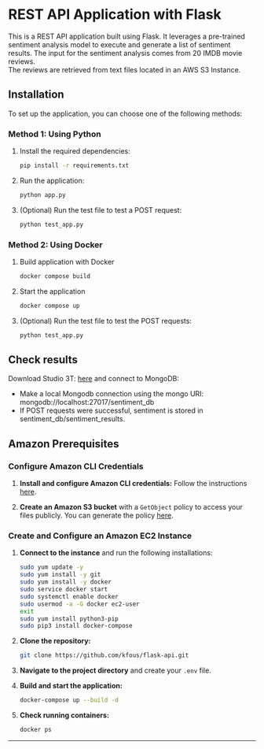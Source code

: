 # REST API Application with Flask

This is a REST API application built using Flask. It leverages a pre-trained sentiment analysis model to execute and generate a list of sentiment results.
The input for the sentiment analysis comes from 20 IMDB movie reviews.\
The reviews are retrieved from text files located in an AWS S3 Instance.

## Installation

To set up the application, you can choose one of the following methods:

### Method 1: Using Python

1. Install the required dependencies:
   ```bash
   pip install -r requirements.txt
2. Run the application:
    ```bash
    python app.py
3. (Optional) Run the test file to test a POST request:
    ```bash
    python test_app.py

### Method 2: Using Docker
1. Build application with Docker
    ```bash
    docker compose build

2. Start the application
    ```bash
    docker compose up
3. (Optional) Run the test file to test the POST requests:
    ```bash
    python test_app.py

## Check results
Download Studio 3T: [here](https://studio3t.com) and connect to MongoDB:
- Make a local Mongodb connection using the mongo URI: mongodb://localhost:27017/sentiment_db
- If POST requests were successful, sentiment is stored in sentiment_db/sentiment_results.

## Amazon Prerequisites

### Configure Amazon CLI Credentials

1. **Install and configure Amazon CLI credentials:** Follow the instructions [here](https://docs.aws.amazon.com/cli/latest/userguide/getting-started-install.html).

2. **Create an Amazon S3 bucket** with a `GetObject` policy to access your files publicly. You can generate the policy [here](https://awspolicygen.s3.amazonaws.com/policygen.html).

### Create and Configure an Amazon EC2 Instance

1. **Connect to the instance** and run the following installations:

   ```bash
   sudo yum update -y
   sudo yum install -y git
   sudo yum install -y docker
   sudo service docker start
   sudo systemctl enable docker
   sudo usermod -a -G docker ec2-user
   exit
   sudo yum install python3-pip
   sudo pip3 install docker-compose
   ```

2. **Clone the repository:**

   ```bash
   git clone https://github.com/kfous/flask-api.git
   ```

3. **Navigate to the project directory** and create your `.env` file.

4. **Build and start the application:**

   ```bash
   docker-compose up --build -d
   ```

5. **Check running containers:**

   ```bash
   docker ps
   ```

---




